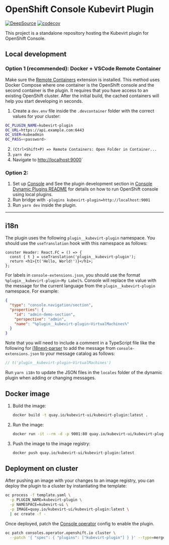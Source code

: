 # OpenShift Console Kubevirt Plugin

[![DeepSource](https://deepsource.io/gh/kubevirt-ui/kubevirt-plugin.svg/?label=active+issues&show_trend=true&token=EL0lOflk4suZx1hYxP2bbqPP)](https://deepsource.io/gh/kubevirt-ui/kubevirt-plugin/?ref=repository-badge)
[![codecov](https://codecov.io/gh/kubevirt-ui/kubevirt-plugin/branch/main/graph/badge.svg?token=W9I1PI7C4O)](https://codecov.io/gh/kubevirt-ui/kubevirt-plugin)

This project is a standalone repository hosting the Kubevirt plugin
for OpenShift Console.

## Local development

### Option 1 (recommended): Docker + VSCode Remote Container

Make sure the [Remote Containers](https://marketplace.visualstudio.com/items?itemName=ms-vscode-remote.remote-containers)
extension is installed. This method uses Docker Compose where one container is
the OpenShift console and the second container is the plugin. It requires that
you have access to an existing OpenShift cluster. After the initial build, the
cached containers will help you start developing in seconds.

1. Create a `dev.env` file inside the `.devcontainer` folder with the correct values for your cluster:

```bash
OC_PLUGIN_NAME=kubevirt-plugin
OC_URL=https://api.example.com:6443
OC_USER=kubeadmin
OC_PASS=<password>
```

2. `(Ctrl+Shift+P) => Remote Containers: Open Folder in Container...`
3. `yarn dev`
4. Navigate to <http://localhost:9000>`

### Option 2:

1. Set up [Console](https://github.com/openshift/console) and See the plugin development section in [Console Dynamic Plugins README](https://github.com/openshift/console/blob/master/frontend/packages/console-dynamic-plugin-sdk/README.md) for details on how to run OpenShift console using local plugins.
2. Run bridge with `-plugins kubevirt-plugin=http://localhost:9001`
3. Run `yarn dev` inside the plugin.

---

## i18n

The plugin uses the following
`plugin__kubevirt-plugin` namespace. You should use the `useTranslation` hook
with this namespace as follows:

```tsx
conster Header: React.FC = () => {
  const { t } = useTranslation('plugin__kubevirt-plugin');
  return <h1>{t('Hello, World!')}</h1>;
};
```

For labels in `console-extensions.json`, you should use the format
`%plugin__kubevirt-plugin~My Label%`. Console will replace the value with
the message for the current language from the `plugin__kubevirt-plugin`
namespace. For example:

```json
{
  "type": "console.navigation/section",
  "properties": {
    "id": "admin-demo-section",
    "perspective": "admin",
    "name": "%plugin__kubevirt-plugin~VirtualMachines%"
  }
}
```

Note that you will need to include a comment in a TypeScript file like the
following for [i18next-parser](https://github.com/i18next/i18next-parser) to
add the message from `console-extensions.json` to your message catalog as follows:

```ts
// t('plugin__kubevirt-plugin~VirtualMachines')
```

Run `yarn i18n` to update the JSON files in the `locales` folder of the
dynamic plugin when adding or changing messages.

## Docker image

1. Build the image:
   ```sh
   docker build -t quay.io/kubevirt-ui/kubevirt-plugin:latest .
   ```
2. Run the image:
   ```sh
   docker run -it --rm -d -p 9001:80 quay.io/kubevirt-ui/kubevirt-plugin:latest
   ```
3. Push the image to the image registry:
   ```sh
   docker push quay.io/kubevirt-ui/kubevirt-plugin:latest
   ```

## Deployment on cluster

After pushing an image with your changes to an image registry, you can deploy
the plugin to a cluster by instantiating the template:

```sh
oc process -f template.yaml \
  -p PLUGIN_NAME=kubevirt-plugin \
  -p NAMESPACE=kubevirt-ui \
  -p IMAGE=quay.io/kubevirt-ui/kubevirt-plugin:latest \
  | oc create -f -
```

Once deployed, patch the
[Console operator](https://github.com/openshift/console-operator)
config to enable the plugin.

```sh
oc patch consoles.operator.openshift.io cluster \
  --patch '{ "spec": { "plugins": ["kubevirt-plugin"] } }' --type=merge
```

